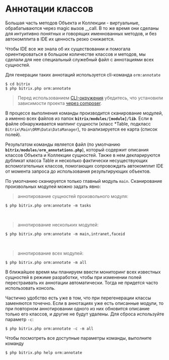 # Аннотации классов

Большая часть методов Объекта и Коллекции - виртуальные, обрабатываются через magic вызов __call. В то же время они сделаны для интуитивно понятных и говорящих именнованных методов, и без автокомплита в IDE их ценность резко снижается.
 
Чтобы IDE все же знала об их существовании и помогала ориентироваться в большом количестве классов и методов, мы сделали для нее специальный служебный файл с аннотациями всех сущностей.

Для генерации таких аннотаций используется cli-команда `orm:annotate`

	$ cd bitrix
	$ php bitrix.php orm:annotate

> Перед использованием [CLI-окружения](/R&D/50_bitrix_dev/07_cli/cli.md) убедитесь, что установили зависимости проекта [через composer](/R&D/50_bitrix_dev/06_composer/composer.md).

В процессе выполнения команды производится сканирование модулей, а именно всех файлов из папок **`bitrix/modules/[module]/lib`**. Если в файле обнаруживается маппинг сущности (класс *Table, подкласс `Bitrix\Main\ORM\Data\DataManager`), то анализируется ее карта (список полей).

Результатом команды является файл (по умолчанию **`bitrix/modules/orm_annotations.php`**), который содержит описания классов Объекта и Коллекции сущностей. Также в нем декларируются дубликат класса Table и  несколько фактически несуществующих вспомогательных классов, помогающих сопровождать автокомплит IDE от момента запроса до использования результирующих объектов.

По умолчанию сканируется только главный модуль `main`. Сканирование произвольных модулей можно задать явно: 

> аннотирование сущностей произвольного модуля:

	$ php bitrix.php orm:annotate -m tasks

<br>

> аннотирование нескольких модулей:

	$ php bitrix.php orm:annotate -m main,intranet,faceid
	
<br>	

> аннотирование всех модулей:

	$ php bitrix.php orm:annotate -m all

В ближайшее время мы планируем ввести мониторинг всех известных сущностей в режиме разработки, чтобы при изменении полей перестраивать их аннотации автоматически. Тогда не придется часто использовать консоль.

Частично удобство есть уже в том, что при перегенерации классы заменяются точечно. Если в аннотациях уже есть описанные модули, то при повторном аннотировании одного из них обновится описание только его классов, и другие не будут удалены. Для сброса используйте параметр `-c`:

	$ php bitrix.php orm:annotate -c -m all

Чтобы посмотреть все доступные параметры команды, выполните команду

	$ php bitrix.php help orm:annotate